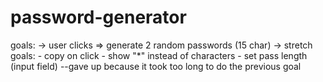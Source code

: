 # password-generator
goals: 
-> user clicks => generate 2 random passwords (15 char)
-> stretch goals: 
    - copy on click
    - show "*" instead of characters
    - set pass length (input field) --gave up because it took too long to
    do the previous goal